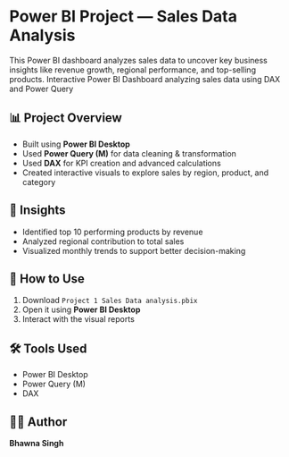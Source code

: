 # Power BI Project — Sales Data Analysis

This Power BI dashboard analyzes sales data to uncover key business insights like
revenue growth, regional performance, and top-selling products.
Interactive Power BI Dashboard analyzing sales data using DAX and Power Query

## 📊 Project Overview
- Built using **Power BI Desktop**
- Used **Power Query (M)** for data cleaning & transformation
- Used **DAX** for KPI creation and advanced calculations
- Created interactive visuals to explore sales by region, product, and category

## 🧠 Insights
- Identified top 10 performing products by revenue
- Analyzed regional contribution to total sales
- Visualized monthly trends to support better decision-making

## 🚀 How to Use
1. Download `Project 1 Sales Data analysis.pbix`
2. Open it using **Power BI Desktop**
3. Interact with the visual reports

## 🛠 Tools Used
- Power BI Desktop  
- Power Query (M)  
- DAX  

## 👩‍💻 Author
**Bhawna Singh**

